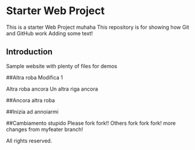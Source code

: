 # Starter Web Project
This is a starter Web Project muhaha
This repository is for showing how Git and GitHub work
Adding some text!
## Introduction

Sample website with plenty of files for demos

##Altra roba
Modifica 1

Altra roba ancora
Un altra riga ancora

##Ancora altra roba

##Inizia ad annoiarmi

##Cambiamento stupido
Please fork fork!!
Others fork fork fork!
more changes from myfeater branch!

All rights reserved. 